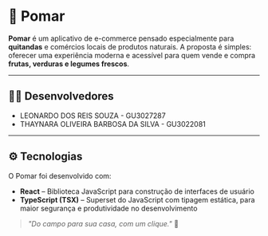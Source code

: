 # 🍃 Pomar

**Pomar** é um aplicativo de e-commerce pensado especialmente para **quitandas** e comércios locais de produtos naturais. A proposta é simples: oferecer uma experiência moderna e acessível para quem vende e compra **frutas, verduras e legumes frescos**.

---

## 👨‍💻 Desenvolvedores

- LEONARDO DOS REIS SOUZA - GU3027287
- THAYNARA OLIVEIRA BARBOSA DA SILVA - GU3022081

---

## ⚙️ Tecnologias

O Pomar foi desenvolvido com:

- **React** – Biblioteca JavaScript para construção de interfaces de usuário
- **TypeScript (TSX)** – Superset do JavaScript com tipagem estática, para maior segurança e produtividade no desenvolvimento

> _"Do campo para sua casa, com um clique."_ 🌱
